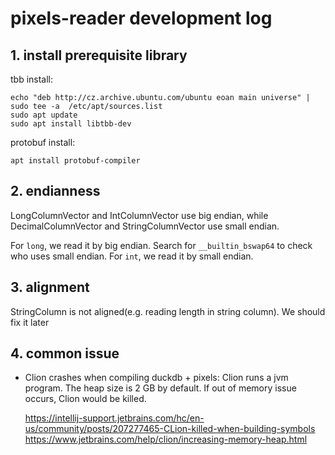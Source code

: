 # pixels-reader development log

## 1. install prerequisite library

tbb install:
```shell
echo "deb http://cz.archive.ubuntu.com/ubuntu eoan main universe" | sudo tee -a  /etc/apt/sources.list
sudo apt update
sudo apt install libtbb-dev
```

protobuf install:
```shell
apt install protobuf-compiler
```

## 2. endianness

LongColumnVector and IntColumnVector use big endian, while 
DecimalColumnVector and StringColumnVector use small endian. 

For `long`, we read it by big endian. Search for `__builtin_bswap64`
to check who uses small endian. For `int`, we read it by small endian. 

## 3. alignment

StringColumn is not aligned(e.g. reading length in string column). We should fix it later

## 4. common issue

* Clion crashes when compiling duckdb + pixels: 
Clion runs a jvm program. The heap size is 2 GB by default. If out of memory
issue occurs, Clion would be killed.

    https://intellij-support.jetbrains.com/hc/en-us/community/posts/207277465-CLion-killed-when-building-symbols
    https://www.jetbrains.com/help/clion/increasing-memory-heap.html